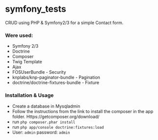 symfony_tests
=============

CRUD using PHP & Symfony2/3 for a simple Contact form.

### Were used:

- Symfony 2/3
- Doctrine
- Composer
- Twig Template
- Ajax
- FOSUserBundle - Security
- knplabs/knp-paginator-bundle - Pagination
- doctrine/doctrine-fixtures-bundle - Fixture

### Installation & Usage

* Create a database in Mysqladmin
* Follow the instructions from the link to install the composer in the app folder. Https://getcomposer.org/download/
* run ``` php composer.phar install ```
* run ``` php app/console doctrine:fixtures:load ```
* User: ``` admin ``` password: ``` admin ```


